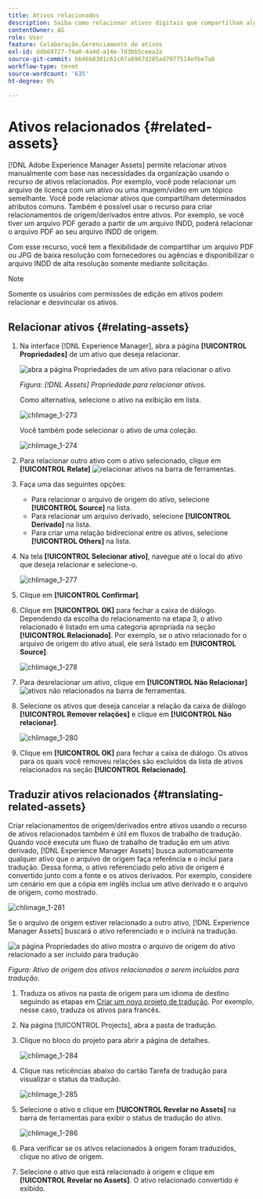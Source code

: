 ```yaml
---
title: Ativos relacionados
description: Saiba como relacionar ativos digitais que compartilham alguns atributos comuns. Além disso, crie relacionamentos derivados da origem entre ativos digitais.
contentOwner: AG
role: User
feature: Colaboração,Gerenciamento de ativos
exl-id: ddb69727-74a0-4a4d-a14e-7d3bb5ceea2a
source-git-commit: bb46b0301c61c07a8967d285ad7977514efbe7ab
workflow-type: tm+mt
source-wordcount: '635'
ht-degree: 0%

---
```


# Ativos relacionados {#related-assets}

[!DNL Adobe Experience Manager Assets] permite relacionar ativos manualmente com base nas necessidades da organização usando o recurso de ativos relacionados. Por exemplo, você pode relacionar um arquivo de licença com um ativo ou uma imagem/vídeo em um tópico semelhante. Você pode relacionar ativos que compartilham determinados atributos comuns. Também é possível usar o recurso para criar relacionamentos de origem/derivados entre ativos. Por exemplo, se você tiver um arquivo PDF gerado a partir de um arquivo INDD, poderá relacionar o arquivo PDF ao seu arquivo INDD de origem.

Com esse recurso, você tem a flexibilidade de compartilhar um arquivo PDF ou JPG de baixa resolução com fornecedores ou agências e disponibilizar o arquivo INDD de alta resolução somente mediante solicitação.

>[!NOTE]
>
>Somente os usuários com permissões de edição em ativos podem relacionar e desvincular os ativos.

## Relacionar ativos {#relating-assets}

1. Na interface [!DNL Experience Manager], abra a página **[!UICONTROL Propriedades]** de um ativo que deseja relacionar.

   ![abra a página Propriedades de um ativo para relacionar o ativo](assets/asset-properties-relate-assets.png)

   *Figura:  [!DNL Assets]  Propriedade para relacionar ativos.*

   Como alternativa, selecione o ativo na exibição em lista.

   ![chlimage_1-273](assets/chlimage_1-273.png)

   Você também pode selecionar o ativo de uma coleção.

   ![chlimage_1-274](assets/chlimage_1-274.png)

1. Para relacionar outro ativo com o ativo selecionado, clique em **[!UICONTROL Relate]** ![relacionar ativos](assets/do-not-localize/link-relate.png) na barra de ferramentas.
1. Faça uma das seguintes opções:

   * Para relacionar o arquivo de origem do ativo, selecione **[!UICONTROL Source]** na lista.
   * Para relacionar um arquivo derivado, selecione **[!UICONTROL Derivado]** na lista.
   * Para criar uma relação bidirecional entre os ativos, selecione **[!UICONTROL Others]** na lista.

1. Na tela **[!UICONTROL Selecionar ativo]**, navegue até o local do ativo que deseja relacionar e selecione-o.

   ![chlimage_1-277](assets/chlimage_1-277.png)

1. Clique em **[!UICONTROL Confirmar]**.
1. Clique em **[!UICONTROL OK]** para fechar a caixa de diálogo. Dependendo da escolha do relacionamento na etapa 3, o ativo relacionado é listado em uma categoria apropriada na seção **[!UICONTROL Relacionado]**. Por exemplo, se o ativo relacionado for o arquivo de origem do ativo atual, ele será listado em **[!UICONTROL Source]**.

   ![chlimage_1-278](assets/chlimage_1-278.png)

1. Para desrelacionar um ativo, clique em **[!UICONTROL Não Relacionar]** ![ativos não relacionados](assets/do-not-localize/link-unrelate-icon.png) na barra de ferramentas.

1. Selecione os ativos que deseja cancelar a relação da caixa de diálogo **[!UICONTROL Remover relações]** e clique em **[!UICONTROL Não relacionar]**.

   ![chlimage_1-280](assets/chlimage_1-280.png)

1. Clique em **[!UICONTROL OK]** para fechar a caixa de diálogo. Os ativos para os quais você removeu relações são excluídos da lista de ativos relacionados na seção **[!UICONTROL Relacionado]**.

## Traduzir ativos relacionados {#translating-related-assets}

Criar relacionamentos de origem/derivados entre ativos usando o recurso de ativos relacionados também é útil em fluxos de trabalho de tradução. Quando você executa um fluxo de trabalho de tradução em um ativo derivado, [!DNL Experience Manager Assets] busca automaticamente qualquer ativo que o arquivo de origem faça referência e o inclui para tradução. Dessa forma, o ativo referenciado pelo ativo de origem é convertido junto com a fonte e os ativos derivados. Por exemplo, considere um cenário em que a cópia em inglês inclua um ativo derivado e o arquivo de origem, como mostrado.

![chlimage_1-281](assets/chlimage_1-281.png)

Se o arquivo de origem estiver relacionado a outro ativo, [!DNL Experience Manager Assets] buscará o ativo referenciado e o incluirá na tradução.

![a página Propriedades do ativo mostra o arquivo de origem do ativo relacionado a ser incluído para tradução](assets/asset-properties-source-asset.png)

*Figura: Ativo de origem dos ativos relacionados a serem incluídos para tradução.*

1. Traduza os ativos na pasta de origem para um idioma de destino seguindo as etapas em [Criar um novo projeto de tradução](translation-projects.md#create-a-new-translation-project). Por exemplo, nesse caso, traduza os ativos para francês.

1. Na página [!UICONTROL Projects], abra a pasta de tradução.

1. Clique no bloco do projeto para abrir a página de detalhes.

   ![chlimage_1-284](assets/chlimage_1-284.png)

1. Clique nas reticências abaixo do cartão Tarefa de tradução para visualizar o status da tradução.

   ![chlimage_1-285](assets/chlimage_1-285.png)

1. Selecione o ativo e clique em **[!UICONTROL Revelar no Assets]** na barra de ferramentas para exibir o status de tradução do ativo.

   ![chlimage_1-286](assets/chlimage_1-286.png)

1. Para verificar se os ativos relacionados à origem foram traduzidos, clique no ativo de origem.

1. Selecione o ativo que está relacionado à origem e clique em **[!UICONTROL Revelar no Assets]**. O ativo relacionado convertido é exibido.
